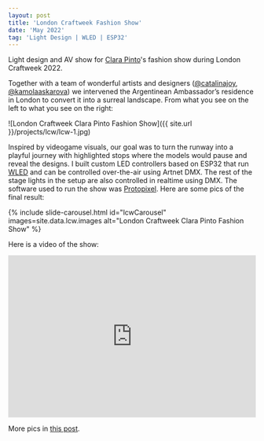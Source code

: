 ```yaml
---
layout: post
title: 'London Craftweek Fashion Show'
date: 'May 2022'
tag: 'Light Design | WLED | ESP32'
---
```

Light design and AV show for [Clara Pinto](https://www.instagram.com/laclarapinto/)'s fashion show during London Craftweek 2022.

Together with a team of wonderful artists and designers ([@catalinajoy](https://www.instagram.com/catalinajoy/), [@kamolaaskarova](https://www.instagram.com/kamolaaskarova/)) we intervened the Argentinean Ambassador’s residence in London to convert it into a surreal landscape. From what you see on the left to what you see on the right:

![London Craftweek Clara Pinto Fashion Show]({{ site.url }}/projects/lcw/lcw-1.jpg)

Inspired by videogame visuals, our goal was to turn the runway into a playful journey with highlighted stops where the models would pause and reveal the designs. I built custom LED controllers based on ESP32 that run [WLED](https://kno.wled.ge/) and can be controlled over-the-air using Artnet DMX. The rest of the stage lights in the setup are also controlled in realtime using DMX. The software used to run the show was [Protopixel](https://www.protopixel.io/). Here are some pics of the final result:

{% include slide-carousel.html id="lcwCarousel" images=site.data.lcw.images alt="London Craftweek Clara Pinto Fashion Show" %}

Here is a video of the show:
<iframe width="100%" height="330" src="https://www.youtube.com/embed/aPoZaW3Fb3c" frameborder="0" allowfullscreen></iframe>

More pics in [this post](https://www.instagram.com/p/CdbHcJVI0dk/).

